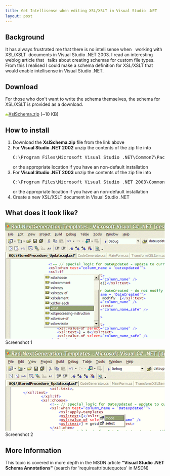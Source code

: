 ```yaml
---
title: Get Intellisense when editing XSL/XSLT in Visual Studio .NET
layout: post
---
```


<h2>Background</h2>
<p>
  It has always frustrated me that there is no intellisense when&nbsp;&nbsp;
  working with XSL/XSLT&nbsp; documents in Visual Studio .NET 2003. I read an
  interesting&nbsp;&nbsp; weblog article&nbsp;that&nbsp;&nbsp; talks about
  creating schemas for custom file types. From this&nbsp;I realised&nbsp;I could
  make a schema definition for XSL/XSLT that would enable intellisense in Visual
  Studio .NET.
</p>
<h2>Download</h2>
<P>
  For those who don&#39;t want to write the schema themselves, the schema for
  XSL/XSLT is provided as a download.
</P>
<P>
  <a href="XslSchema.zip">
    <img src="/articles/images/download.gif" align="absmiddle" />XslSchema.zip</a
  >
  (~10 KB)
</P>
<h2>How to install</h2>
<ol>
  <li>Download the <STRONG>XslSchema.zip</STRONG> file from the link above</li>
  <li class="Code">
    For <STRONG>Visual Studio .NET 2002</STRONG> unzip the contents of the zip
    file into<br />
    <pre>
C:\Program Files\Microsoft Visual Studio .NET\Common7\Packages\schemas\xml</pre
    >
    or the appropriate location if you have an non-default installation<br />
  </li>
  <li>
    For <STRONG>Visual Studio .NET 2003</STRONG> unzip the contents of the zip
    file into<br />
    <pre>
C:\Program Files\Microsoft Visual Studio .NET 2003\Common7\Packages\schemas\xml</pre
    >
    or the appropriate location if you have an non-default installation<br />
  </li>
  <li>
    Create a new XSL/XSLT document&nbsp;in Visual Studio .NET
  </li>
</ol>

<h2>What does it look like?</h2>
<p>
  <IMG src="/articles/images/XslSchema_Shot1.gif" /><br />
  Screenshot 1
</p>
<P
  ><IMG src="/articles/images/XslSchema_Shot2.gif" /><br />
  Screenshot 2
</P>

<h2>
  More Information
</h2>
<p>
  This topic is covered in more depth in the MSDN article
  <strong> &quot;Visual Studio&nbsp;.NET Schema Annotations&quot;</strong>
  (search for &#39;requireattributequotes&#39; in MSDN)
</p>
